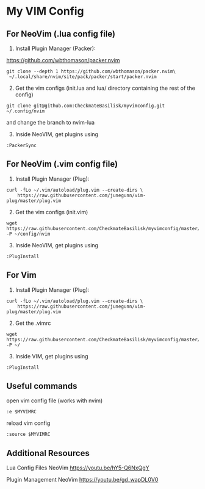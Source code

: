 # My VIM Config

## For NeoVim (.lua config file)


1. Install Plugin Manager (Packer):

https://github.com/wbthomason/packer.nvim

```
git clone --depth 1 https://github.com/wbthomason/packer.nvim\
 ~/.local/share/nvim/site/pack/packer/start/packer.nvim
```

2. Get the vim configs (init.lua and lua/ directory containing the rest of the config)

```
git clone git@github.com:CheckmateBasilisk/myvimconfig.git ~/.config/nvim
```

and change the branch to nvim-lua


3. Inside NeoVIM, get plugins using

```
:PackerSync
```

## For NeoVim (.vim config file)


1. Install Plugin Manager (Plug):

```
curl -fLo ~/.vim/autoload/plug.vim --create-dirs \
    https://raw.githubusercontent.com/junegunn/vim-plug/master/plug.vim
```

2. Get the vim configs (init.vim)

```
wget https://raw.githubusercontent.com/CheckmateBasilisk/myvimconfig/master/init.vim -P ~/config/nvim

```

3. Inside NeoVIM, get plugins using

```
:PlugInstall
```

## For Vim 

1. Install Plugin Manager (Plug):

```
curl -fLo ~/.vim/autoload/plug.vim --create-dirs \
    https://raw.githubusercontent.com/junegunn/vim-plug/master/plug.vim
```

2. Get the .vimrc

```
wget https://raw.githubusercontent.com/CheckmateBasilisk/myvimconfig/master/.vimrc -P ~/

```

3. Inside VIM, get plugins using

```
:PlugInstall
```

## Useful commands

open vim config file (works with nvim)
```
:e $MYVIMRC
```

reload vim config
```
:source $MYVIMRC
```



## Additional Resources

Lua Config Files NeoVim
https://youtu.be/hY5-Q6NxQgY

Plugin Management NeoVim
https://youtu.be/gd_wapDL0V0
